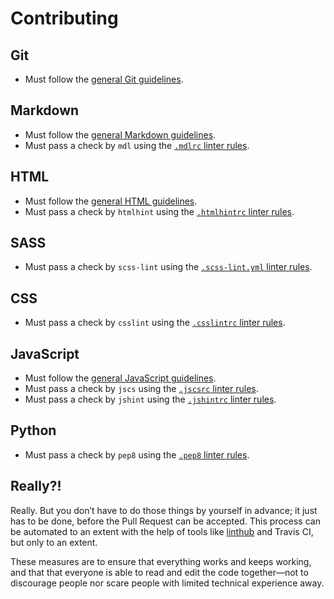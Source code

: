 Contributing
============

Git
---
* Must follow the [general Git guidelines][git].

Markdown
--------
* Must follow the [general Markdown guidelines][markdown].
* Must pass a check by `mdl` using the [`.mdlrc` linter rules][mdlrc].

HTML
----
* Must follow the [general HTML guidelines][html].
* Must pass a check by `htmlhint` using the [`.htmlhintrc` linter rules][htmlhintrc].

SASS
----
* Must pass a check by `scss-lint` using the [`.scss-lint.yml` linter rules][scss-lint].

CSS
---
* Must pass a check by `csslint` using the [`.csslintrc` linter rules][csslintrc].

JavaScript
----------
* Must follow the [general JavaScript guidelines][javascript].
* Must pass a check by `jscs` using the [`.jscsrc` linter rules][jscsrc].
* Must pass a check by `jshint` using the [`.jshintrc` linter rules][jshintrc].

Python
------
* Must pass a check by `pep8` using the [`.pep8` linter rules][pep8].

Really?!
--------
Really. But you don’t have to do those things by yourself in advance; it just has to be done, before the Pull Request can be accepted. This process can be automated to an extent with the help of tools like [linthub][] and Travis CI, but only to an extent.

These measures are to ensure that everything works and keeps working, and that that everyone is able to read and edit the code together—not to discourage people nor scare people with limited technical experience away.


[git]: https://github.com/ndarville/style/blob/master/git/
[markdown]: https://github.com/ndarville/style/tree/master/markdown
[mdlrc]: https://github.com/ndarville/style/blob/master/markdown/.mdlrc
[html]: https://github.com/ndarville/style/tree/master/html
[htmlhintrc]: https://github.com/ndarville/style/blob/master/html/.htmlhintrc
[scss-lint]: https://github.com/ndarville/style/blob/master/sass/.scss-lint.yml
[csslintrc]: https://github.com/ndarville/style/blob/master/css/.csslintrc
[javascript]: https://github.com/ndarville/style/tree/master/javascript
[jscsrc]: https://github.com/ndarville/style/blob/master/javascript/.jscsrc
[jshintrc]: https://github.com/ndarville/style/blob/master/javascript/.jshintrc
[pep8]: https://github.com/ndarville/style/blob/master/python/.pep8
[linthub]: https://linthub.io
[travis ci]: https://travis-ci.org
